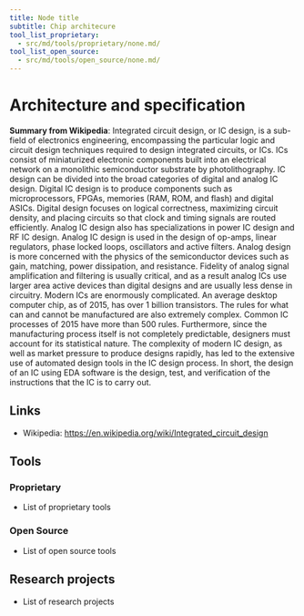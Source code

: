 ```yaml
---
title: Node title
subtitle: Chip architecure
tool_list_proprietary:
  - src/md/tools/proprietary/none.md/
tool_list_open_source:
  - src/md/tools/open_source/none.md/
---
```

# Architecture and specification
**Summary from Wikipedia**: 
Integrated circuit design, or IC design, is a sub-field of electronics engineering, encompassing the particular logic and circuit design techniques required to design integrated circuits, or ICs.  ICs consist of miniaturized electronic components built into an electrical network on a monolithic semiconductor substrate by photolithography.
IC design can be divided into the broad categories of digital and analog IC design. Digital IC design is to produce components such as microprocessors, FPGAs, memories (RAM, ROM, and flash) and digital ASICs. Digital design focuses on logical correctness, maximizing circuit density, and placing circuits so that clock and timing signals are routed efficiently. Analog IC design also has specializations in power IC design and RF IC design. Analog IC design is used in the design of op-amps, linear regulators, phase locked loops, oscillators and active filters. Analog design is more concerned with the physics of the semiconductor devices such as gain, matching, power dissipation, and resistance. Fidelity of analog signal amplification and filtering is usually critical, and as a result analog ICs use larger area active devices than digital designs and are usually less dense in circuitry.
Modern ICs are enormously complicated. An average desktop computer chip, as of 2015, has over 1 billion transistors. The rules for what can and cannot be manufactured are also extremely complex. Common IC processes of 2015 have more than 500 rules. Furthermore, since the manufacturing process itself is not completely predictable, designers must account for its statistical nature. The complexity of modern IC design, as well as market pressure to produce designs rapidly, has led to the extensive use of automated design tools in the IC design process.  In short, the design of an IC using EDA software is the design, test, and verification of the instructions that the IC is to carry out.

## Links
- Wikipedia: https://en.wikipedia.org/wiki/Integrated_circuit_design

## Tools

### Proprietary
- List of proprietary tools

### Open Source
- List of open source tools

## Research projects
- List of research projects
